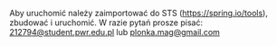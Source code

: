 Aby uruchomić należy zaimportować do STS (https://spring.io/tools), zbudować i uruchomić. W razie pytań prosze pisać:
212794@student.pwr.edu.pl 
lub
plonka.mag@gmail.com
